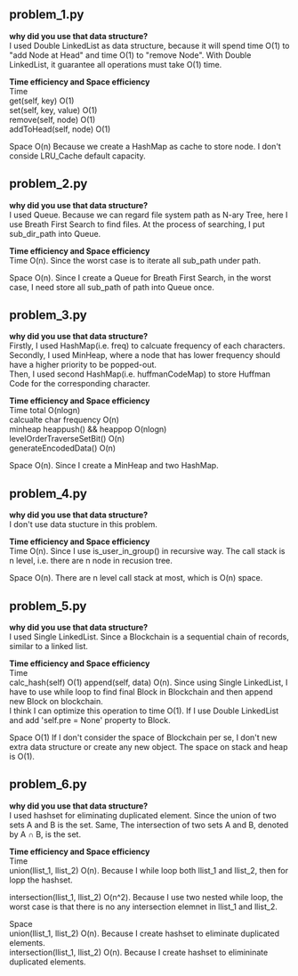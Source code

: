 ## problem_1.py
**why did you use that data structure?**  
I used Double LinkedList as data structure, because it will spend time O(1) to "add Node at Head" and time O(1) to "remove Node".
With Double LinkedList, it guarantee all operations must take O(1) time.

**Time efficiency and Space efficiency**  
Time  
get(self, key)         O(1)  
set(self, key, value)  O(1)  
remove(self, node)     O(1)  
addToHead(self, node)  O(1)  

Space O(n)
Because we create a HashMap as cache to store node. I don't conside LRU_Cache default capacity.


## problem_2.py
**why did you use that data structure?**   
I used Queue. Because we can regard file system path as N-ary Tree, here I use Breath First Search to find files. At the process of searching, I put sub_dir_path into Queue.

**Time efficiency and Space efficiency**  
Time O(n). Since the worst case is to iterate all sub_path under path.

Space O(n). Since I create a Queue for Breath First Search, in the worst case, I need store all sub_path of path into Queue once.


## problem_3.py
**why did you use that data structure?**  
Firstly, I used HashMap(i.e. freq) to calcuate frequency of each characters.  
Secondly, I used MinHeap, where a node that has lower frequency should have a higher priority to be popped-out.  
Then, I used second HashMap(i.e. huffmanCodeMap) to store Huffman Code for the corresponding character. 

**Time efficiency and Space efficiency**  
Time total O(nlogn)  
calcualte char frequency       O(n)  
minheap heappush() && heappop  O(nlogn)  
levelOrderTraverseSetBit()     O(n)  
generateEncodedData()          O(n)

Space O(n). Since I create a MinHeap and two HashMap.  


## problem_4.py
**why did you use that data structure?**  
I don't use data stucture in this problem.  

**Time efficiency and Space efficiency**  
Time O(n). Since I use is_user_in_group() in recursive way. The call stack is n level, i.e. there are n node in recusion tree.  

Space O(n). There are n level call stack at most, which is O(n) space.  


## problem_5.py
**why did you use that data structure?**  
I used Single LinkedList. Since a Blockchain is a sequential chain of records, similar to a linked list.

**Time efficiency and Space efficiency**  
Time  
calc_hash(self)     O(1) 
append(self, data)  O(n). Since using Single LinkedList, I have to use while loop to find final Block in Blockchain and then append new Block on blockchain.  
I think I can optimize this operation to time O(1). If I use Double LinkedList and add 'self.pre = None' property to Block.

Space O(1)
If I don't consider the space of Blockchain per se, I don't new extra data structure or create any new object. The space on stack and heap is O(1).


## problem_6.py
**why did you use that data structure?**  
I used hashset for eliminating duplicated element. Since the union of two sets A and B is the set. Same, The intersection of two sets A and B, denoted by A ∩ B, is the set.  

**Time efficiency and Space efficiency**  
Time  
union(llist_1, llist_2) O(n). Because I while loop both llist_1 and llist_2, then for lopp the hashset.

intersection(llist_1, llist_2) O(n^2). Because I use two nested while loop, the worst case is that there is no any intersection elemnet in llist_1 and llist_2.  

Space  
union(llist_1, llist_2) O(n). Because I create hashset to eliminate duplicated elements.  
intersection(llist_1, llist_2) O(n). Because I create hashset to elimininate duplicated elements.



